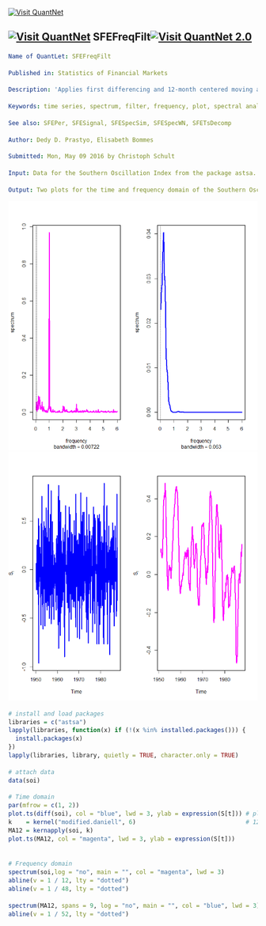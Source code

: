 
[<img src="https://github.com/QuantLet/Styleguide-and-FAQ/blob/master/pictures/banner.png" width="880" alt="Visit QuantNet">](http://quantlet.de/index.php?p=info)

## [<img src="https://github.com/QuantLet/Styleguide-and-Validation-procedure/blob/master/pictures/qloqo.png" alt="Visit QuantNet">](http://quantlet.de/) **SFEFreqFilt**[<img src="https://github.com/QuantLet/Styleguide-and-Validation-procedure/blob/master/pictures/QN2.png" width="60" alt="Visit QuantNet 2.0">](http://quantlet.de/d3/ia)

```yaml
Name of QuantLet: SFEFreqFilt

Published in: Statistics of Financial Markets

Description: 'Applies first differencing and 12-month centered moving average filter to SOI data and plots the results in time and frequency representation'

Keywords: time series, spectrum, filter, frequency, plot, spectral analysis

See also: SFEPer, SFESignal, SFESpecSim, SFESpecWN, SFETsDecomp

Author: Dedy D. Prastyo, Elisabeth Bommes

Submitted: Mon, May 09 2016 by Christoph Schult

Input: Data for the Southern Oscillation Index from the package astsa.

Output: Two plots for the time and frequency domain of the Southern Oscillation Index.

```

![Picture1](FrequencyDomain.png)
![Picture2](TimeDomain.png)

```r
# install and load packages
libraries = c("astsa")
lapply(libraries, function(x) if (!(x %in% installed.packages())) {
  install.packages(x)
})
lapply(libraries, library, quietly = TRUE, character.only = TRUE)

# attach data
data(soi)

# Time domain
par(mfrow = c(1, 2))
plot.ts(diff(soi), col = "blue", lwd = 3, ylab = expression(S[t])) # plot 1st difference of soi data
k    = kernel("modified.daniell", 6)                               # 12 month filter
MA12 = kernapply(soi, k)
plot.ts(MA12, col = "magenta", lwd = 3, ylab = expression(S[t]))


# Frequency domain
spectrum(soi,log = "no", main = "", col = "magenta", lwd = 3)		
abline(v = 1 / 12, lty = "dotted")
abline(v = 1 / 48, lty = "dotted")

spectrum(MA12, spans = 9, log = "no", main = "", col = "blue", lwd = 3) 
abline(v = 1 / 52, lty = "dotted")
```
